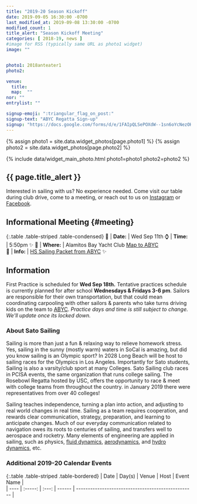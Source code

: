 ```yaml
---
title: "2019-20 Season Kickoff"
date: 2019-09-05 16:30:00 -0700
last_modified_at: 2019-09-08 13:30:00 -0700
modified_count: 1
title_alert: "Season Kickoff Meeting"
categories: [ 2018-19, news ]
#image for RSS (typically same URL as photo1 widget)
image: ""


photo1: 2018anteater1
photo2:

venue:  
  title:
  map:  ""
nor: ""
entrylist: ""

signup-emoji: ":triangular_flag_on_post:"
signup-text: "ABYC Regatta Sign-up"
signup: "https://docs.google.com/forms/d/e/1FAIpQLSePOXdW--1sn6oYcNezOHPHldTjDzAE-2wFDntbsxmvjt3scw/viewform"
---
```

{% assign photo1 = site.data.widget_photos[page.photo1] %}
{% assign photo2 = site.data.widget_photos[page.photo2] %}

{% include data/widget_main_photo.html photo1=photo1 photo2=photo2 %}

<div class="alert alert-info" markdown="1">

## {{ page.title_alert }}

Interested in sailing with us? No experience needed. Come visit our table during club drive, come to a meeting, or reach out to us on [Instagram][SatoSailingIG] or [Facebook][SatoSailingFB].

## Informational Meeting {#meeting}

{:.table .table-striped .table-condensed}
:date: | **Date:**  | Wed Sep 11th
:watch: | **Time:**  | 5:50pm :sparkles:
:round_pushpin:  | **Where:** | Alamitos Bay Yacht Club [Map to ABYC][ABYC]  
:orange_book: | **Info:** | [HS Sailing Packet from ABYC][ABYC Packet] :sparkles:


## Information

First Practice is scheduled for **Wed Sep 18th.**  Tentative practices schedule is currently planned for after school **Wednesdays & Fridays 3-6 pm**. Sailors are responsible for their own transportation, but that could mean coordinating carpooling with other sailors & parents who take turns driving kids on the team to [ABYC]. _Practice days and time is still subject to change. We'll update once its locked down._

</div>
<!--more-->

### About Sato Sailing

Sailing is more than just a fun & relaxing way to relieve homework stress. Yes, sailing in the sunny (mostly warm) waters in SoCal is amazing, but did you know sailing is an Olympic sport? In 2028 Long Beach will be host to sailing races for the Olympics in Los Angeles. Importantly for Sato students, Sailing is also a varsity/club sport at many Colleges. Sato Sailing club races in PCISA events, the same organization that runs college sailing. The Rosebowl Regatta hosted by USC, offers the opportunity to race & meet with college teams from throughout the country. in January 2019 there were representatives from over 40 colleges!


Sailing teaches independence, turning a plan into action, and adjusting to real world changes in real time. Sailing as a team requires cooperation, and rewards clear communication, strategy, preparation, and learning to anticipate changes. Much of our everyday communication related to navigation owes its roots to centuries of sailing, and transfers well to aerospace and rocketry. Many elements of engineering are applied in sailing, such as physics, [fluid dynamics](https://phys.org/news/2014-11-explore-unsteady-fluid-dynamics.html), [aerodynamics](http://web.mit.edu/2.972/www/reports/sail_boat/sail_boat.html), and [hydro dynamics](https://www.sciencedirect.com/science/article/pii/S1877705812016232), etc.   



### Additional 2019-20 Calendar Events

{:.table .table-striped .table-bordered}
|      Date | Day(s)  | Venue  | Host   | Event Name                                         |  
|      ---- | :-----: | :---:  | ------ | -------------------------------------------------- |  



[//]: # (Comment: Links)

[ABYC]:    https://www.google.com/maps/place/ABYC/@33.7608805,-118.1394092,15z/data=!4m5!3m4!1s0x0:0xd5ac006f662647e9!8m2!3d33.7459493!4d-118.1167817  "Alamitos Bay Yacht Club"

[sign-up]:     https://pcisa.hssailing.org/mailing-list                       "sign-up"

[ABYC Packet]: /assets/posts/2019-20/HS_Sailing_2019-2020.pdf
[SatoSailingIG]:   https://www.instagram.com/satosailing/      "Sato Sailing Club - Instagram Account"
[SatoSailingFB]:   https://www.facebook.com/satosailing.club/  "Sato Sailing Club - Facebook Page"
